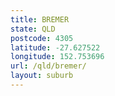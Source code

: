 ```yaml
---
title: BREMER
state: QLD
postcode: 4305
latitude: -27.627522
longitude: 152.753696
url: /qld/bremer/
layout: suburb
---
```

